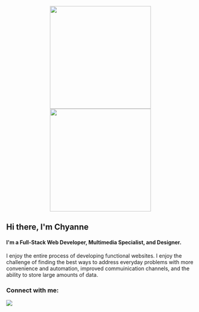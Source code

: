 <p align="center">
<img src="https://f8n-production.s3.amazonaws.com/creators/profile/9q6r3j4lg-1-gif-yep254.gif" width="270" height="275" />
<img src="https://media2.giphy.com/media/HUplkVCPY7jTW/giphy.gif?cid=790b7611f1482e830408c6af8aafdefd4f87d796e10656b9&rid=giphy.gif&ct=g" width="270" height="275" />



## Hi there, I'm Chyanne
#### I'm a Full-Stack Web Developer, Multimedia Specialist, and Designer. 

I enjoy the entire process of developing functional websites. I enjoy the challenge of finding the best ways to address everyday problems with more convenience and automation, improved commuinication channels, and the ability to store large amounts of data. 

### Connect with me:
<img src="https://camo.githubusercontent.com/35b0b8bfbd8840f35607fb56ad0a139047fd5d6e09ceb060c5c6f0a5abd1044c/68747470733a2f2f6564656e742e6769746875622e696f2f537570657254696e7949636f6e732f696d616765732f7376672f747769747465722e737667"/>




